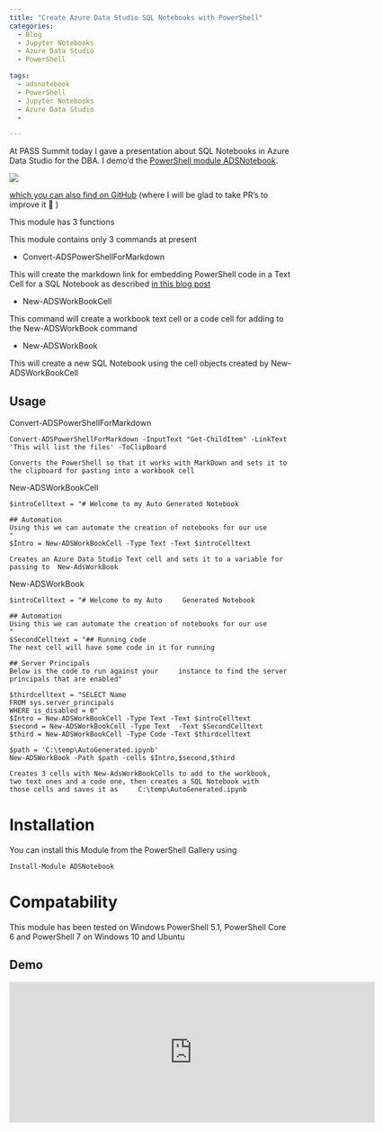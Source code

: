 ```yaml
---
title: "Create Azure Data Studio SQL Notebooks with PowerShell"
categories:
  - Blog
  - Jupyter Notebooks
  - Azure Data Studio
  - PowerShell

tags:
  - adsnotebook
  - PowerShell
  - Jupyter Notebooks
  - Azure Data Studio
  - 

---
```

At PASS Summit today I gave a presentation about SQL Notebooks in Azure Data Studio for the DBA. I demo’d the [PowerShell module ADSNotebook](https://www.powershellgallery.com/packages/ADSNotebook).

![](https://blog.robsewell.com/assets/uploads/2019/11/image-32.png)

[which you can also find on GitHub](https://github.com/sqlcollaborative/ADSNotebook) (where I will be glad to take PR’s to improve it 🙂 )

This module has 3 functions

This module contains only 3 commands at present

*   Convert-ADSPowerShellForMarkdown

This will create the markdown link for embedding PowerShell code in a Text Cell for a SQL Notebook as described [in this blog post](https://blog.robsewell.com/powershell-in-sql-notebooks-in-azure-data-studio/)

*   New-ADSWorkBookCell

This command will create a workbook text cell or a code cell for adding to the New-ADSWorkBook command

*   New-ADSWorkBook

This will create a new SQL Notebook using the cell objects created by New-ADSWorkBookCell

Usage
-----

Convert-ADSPowerShellForMarkdown

    Convert-ADSPowerShellForMarkdown -InputText "Get-ChildItem" -LinkText 'This will list the files' -ToClipBoard
    
    Converts the PowerShell so that it works with MarkDown and sets it to the clipboard for pasting into a workbook cell

New-ADSWorkBookCell

    $introCelltext = "# Welcome to my Auto Generated Notebook
    
    ## Automation
    Using this we can automate the creation of notebooks for our use
    "
    $Intro = New-ADSWorkBookCell -Type Text -Text $introCelltext
    
    Creates an Azure Data Studio Text cell and sets it to a variable for passing to  New-AdsWorkBook

New-ADSWorkBook

    $introCelltext = "# Welcome to my Auto     Generated Notebook
    
    ## Automation
    Using this we can automate the creation of notebooks for our use
    "
    $SecondCelltext = "## Running code
    The next cell will have some code in it for running
    
    ## Server Principals
    Below is the code to run against your     instance to find the server principals that are enabled"
    
    $thirdcelltext = "SELECT Name
    FROM sys.server_principals
    WHERE is_disabled = 0"
    $Intro = New-ADSWorkBookCell -Type Text -Text $introCelltext
    $second = New-ADSWorkBookCell -Type Text  -Text $SecondCelltext
    $third = New-ADSWorkBookCell -Type Code -Text $thirdcelltext
    
    $path = 'C:\temp\AutoGenerated.ipynb'
    New-ADSWorkBook -Path $path -cells $Intro,$second,$third
    
    Creates 3 cells with New-AdsWorkBookCells to add to the workbook,
    two text ones and a code one, then creates a SQL Notebook with
    those cells and saves it as     C:\temp\AutoGenerated.ipynb

Installation
============

You can install this Module from the PowerShell Gallery using

`Install-Module ADSNotebook`

Compatability
=============

This module has been tested on Windows PowerShell 5.1, PowerShell Core 6 and PowerShell 7 on Windows 10 and Ubuntu

Demo
----

<iframe width="650" height="250" src="https://blog.robsewell.com/wp-content/uploads/2019/11/New-ADSNoteBook.mp4" frameborder="0" allowfullscreen></iframe> 